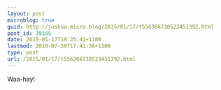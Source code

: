 ```yaml
---
layout: post
microblog: true
guid: http://joshua.micro.blog/2015/01/17/t556366738523451392.html
post_id: 39165
date: 2015-01-17T19:25:41+1100
lastmod: 2019-07-30T17:41:38+1100
type: post
url: /2015/01/17/t556366738523451392.html
---
```

Waa-hay!
